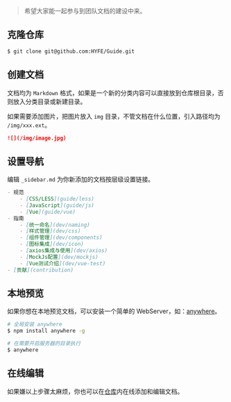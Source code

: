 > 希望大家能一起参与到团队文档的建设中来。

## 克隆仓库

```bash
$ git clone git@github.com:HYFE/Guide.git
```

## 创建文档

文档均为 `Markdown` 格式，如果是一个新的分类内容可以直接放到仓库根目录，否则放入分类目录或新建目录。

如果需要添加图片，把图片放入 `img` 目录，不管文档在什么位置，引入路径均为 `/img/xxx.ext`。

```md
![](/img/image.jpg)
```

## 设置导航

编辑 `_sidebar.md` 为你新添加的文档按层级设置链接。

```md
- 规范
    - [CSS/LESS](guide/less)
    - [JavaScript](guide/js)
    - [Vue](guide/vue)
- 指南
    - [统一命名](dev/naming)
    - [样式管理](dev/css)
    - [组件管理](dev/components)
    - [图标集成](dev/icon)
    - [axios集成与使用](dev/axios)
    - [MockJs配置](dev/mockjs)
    - [Vue测试介绍](dev/vue-test)
- [贡献](contribution)
```

## 本地预览

如果你想在本地预览文档，可以安装一个简单的 WebServer，如：[anywhere](https://github.com/JacksonTian/anywhere)。

```bash
# 全局安装 anywhere
$ npm install anywhere -g

# 在需要开启服务器的目录执行
$ anywhere
```

## 在线编辑

如果嫌以上步骤太麻烦，你也可以在[仓库](https://github.com/HYFE/Guide)内在线添加和编辑文档。
